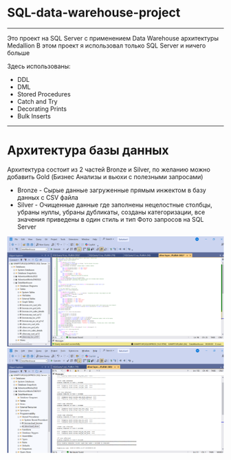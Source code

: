 # SQL-data-warehouse-project
-----------------------------------------------------------------------------------
Это проект на SQL Server с применением Data Warehouse архитектуры Medallion
В этом проект я использовал только SQL Server и ничего больше

Здесь использованы:
* DDL
* DML
* Stored Procedures
* Catch and Try
* Decorating Prints
* Bulk Inserts
-----------------------------------------------------------------------------------
# Архитектура базы данных
Архитектура состоит из 2 частей Bronze и Silver, по желанию можно добавить Gold (Бизнес Анализы и вьюхи с полезными запросами)
- Bronze - Сырые данные загруженные прямым инжектом в базу данных с CSV файла
- Silver - Очищенные данные где заполнены нецелостные столбцы, убраны нуллы, убраны дубликаты, созданы категоризации, все значения приведены в один стиль и тип
Фото запросов на SQL Server

![Silver Layer Query](images/image_2025-10-05_22-11-49.png)
![Silver Layer Prints](images/str.png)
